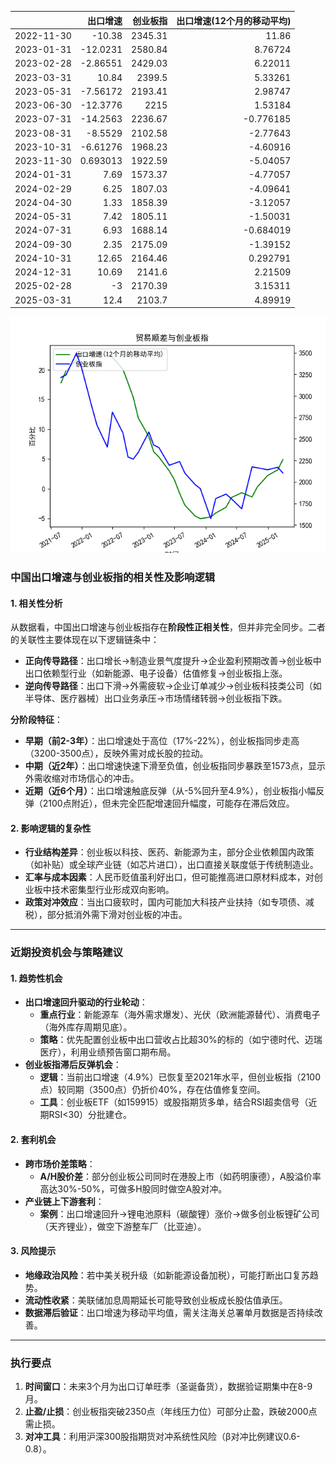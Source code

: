 |            |   出口增速 |   创业板指 |   出口增速(12个月的移动平均) |
|:-----------|-----------:|-----------:|-----------------------------:|
| 2022-11-30 | -10.38     |    2345.31 |                    11.86     |
| 2023-01-31 | -12.0231   |    2580.84 |                     8.76724  |
| 2023-02-28 |  -2.86551  |    2429.03 |                     6.22011  |
| 2023-03-31 |  10.84     |    2399.5  |                     5.33261  |
| 2023-05-31 |  -7.56172  |    2193.41 |                     2.98747  |
| 2023-06-30 | -12.3776   |    2215    |                     1.53184  |
| 2023-07-31 | -14.2563   |    2236.67 |                    -0.776185 |
| 2023-08-31 |  -8.5529   |    2102.58 |                    -2.77643  |
| 2023-10-31 |  -6.61276  |    1968.23 |                    -4.60916  |
| 2023-11-30 |   0.693013 |    1922.59 |                    -5.04057  |
| 2024-01-31 |   7.69     |    1573.37 |                    -4.77057  |
| 2024-02-29 |   6.25     |    1807.03 |                    -4.09641  |
| 2024-04-30 |   1.33     |    1858.39 |                    -3.12057  |
| 2024-05-31 |   7.42     |    1805.11 |                    -1.50031  |
| 2024-07-31 |   6.93     |    1688.14 |                    -0.684019 |
| 2024-09-30 |   2.35     |    2175.09 |                    -1.39152  |
| 2024-10-31 |  12.65     |    2164.46 |                     0.292791 |
| 2024-12-31 |  10.69     |    2141.6  |                     2.21509  |
| 2025-02-28 |  -3        |    2170.39 |                     3.15311  |
| 2025-03-31 |  12.4      |    2103.7  |                     4.89919  |

![图](output_cybz.png)



### 中国出口增速与创业板指的相关性及影响逻辑

#### 1. 相关性分析
从数据看，中国出口增速与创业板指存在**阶段性正相关性**，但并非完全同步。二者的关联性主要体现在以下逻辑链条中：
- **正向传导路径**：出口增长→制造业景气度提升→企业盈利预期改善→创业板中出口依赖型行业（如新能源、电子设备）估值修复→创业板指上涨。
- **逆向传导路径**：出口下滑→外需疲软→企业订单减少→创业板科技类公司（如半导体、医疗器械）出口业务承压→市场情绪转弱→创业板指下跌。

**分阶段特征**：
- **早期（前2-3年）**：出口增速处于高位（17%-22%），创业板指同步走高（3200-3500点），反映外需对成长股的拉动。
- **中期（近2年）**：出口增速快速下滑至负值，创业板指同步暴跌至1573点，显示外需收缩对市场信心的冲击。
- **近期（近6个月）**：出口增速触底反弹（从-5%回升至4.9%），创业板指小幅反弹（2100点附近），但未完全匹配增速回升幅度，可能存在滞后效应。

#### 2. 影响逻辑的复杂性
- **行业结构差异**：创业板以科技、医药、新能源为主，部分企业依赖国内政策（如补贴）或全球产业链（如芯片进口），出口直接关联度低于传统制造业。
- **汇率与成本因素**：人民币贬值虽利好出口，但可能推高进口原材料成本，对创业板中技术密集型行业形成双向影响。
- **政策对冲效应**：当出口疲软时，国内可能加大科技产业扶持（如专项债、减税），部分抵消外需下滑对创业板的冲击。

---

### 近期投资机会与策略建议

#### 1. 趋势性机会
- **出口增速回升驱动的行业轮动**：
  - **重点行业**：新能源车（海外需求爆发）、光伏（欧洲能源替代）、消费电子（海外库存周期见底）。
  - **策略**：优先配置创业板中出口营收占比超30%的标的（如宁德时代、迈瑞医疗），利用业绩预告窗口期布局。
- **创业板指滞后反弹机会**：
  - **逻辑**：当前出口增速（4.9%）已恢复至2021年水平，但创业板指（2100点）较同期（3500点）仍折价40%，存在估值修复空间。
  - **工具**：创业板ETF（如159915）或股指期货多单，结合RSI超卖信号（近期RSI<30）分批建仓。

#### 2. 套利机会
- **跨市场价差策略**：
  - **A/H股价差**：部分创业板公司同时在港股上市（如药明康德），A股溢价率高达30%-50%，可做多H股同时做空A股对冲。
- **产业链上下游套利**：
  - **案例**：出口增速回升→锂电池原料（碳酸锂）涨价→做多创业板锂矿公司（天齐锂业），做空下游整车厂（比亚迪）。

#### 3. 风险提示
- **地缘政治风险**：若中美关税升级（如新能源设备加税），可能打断出口复苏趋势。
- **流动性收紧**：美联储加息周期延长可能导致创业板成长股估值承压。
- **数据滞后验证**：出口增速为移动平均值，需关注海关总署单月数据是否持续改善。

---

### 执行要点
1. **时间窗口**：未来3个月为出口订单旺季（圣诞备货），数据验证期集中在8-9月。
2. **止盈/止损**：创业板指突破2350点（年线压力位）可部分止盈，跌破2000点需止损。
3. **对冲工具**：利用沪深300股指期货对冲系统性风险（β对冲比例建议0.6-0.8）。